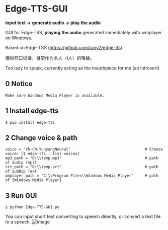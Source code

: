 # Edge-TTS-GUI

**input text → generate audio → play the audio**

GUI for Edge-TSS, **playing the audio** generated immediately with wmplayer on Windows. 

Based on Edge-TSS (https://github.com/rany2/edge-tts).

懒得开口说话，目前作为本人（i人）的嘴替。

Too lazy to speak, currently acting as the mouthpiece for me (an introvert).

## 0 Notice
```
Make sure Windows Media Player is available.
```

## 1 Install edge-tts
```
$ pip install edge-tts
```

## 2 Change voice & path
```
voice = "zh-CN-YunyangNeural"                                 # Choose voice: [$ edge-tts --list-voices]
mp3_path = "D:\\temp.mp3"                                     # path of audio (mp3)
srt_path = "D:\\temp.srt"                                     # path of SubRip Text
wmplayer_path = "C:\\Program Files\\Windows Media Player"     # path of [Windows Media Player]
```

## 3 Run GUI
```
$ python Edge-TTS-GUI.py
```
You can input short text converting to speech directly, or convert a text file to a speech.
![image](https://github.com/user-attachments/assets/8f7a014f-be33-498f-af88-109cf4134718)
